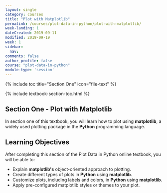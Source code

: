```yaml
---
layout: single
category: courses
title: "Plot with Matplotlib"
permalink: /courses/plot-data-in-python/plot-with-matplotlib/
week-landing: 1
dateCreated: 2019-09-11
modified: 2019-09-19
week: 1
sidebar:
  nav:
comments: false
author_profile: false
course: "plot-data-in-python"
module-type: 'session'
---
```

{% include toc title="Section One" icon="file-text" %}

{% include textbook-section-toc.html %}

<div class="notice--info" markdown="1">

## <i class="fa fa-ship" aria-hidden="true"></i> Section One - Plot with Matplotlib

In section one of this textbook, you will learn how to plot using **matplotlib**, a widely used plotting package in the **Python** programming language.


## <i class="fa fa-graduation-cap" aria-hidden="true"></i> Learning Objectives

After completing this section of the Plot Data in Python online textbook, you will be able to:

* Explain **matplotlib's** object-oriented approach to plotting. 
* Create different types of plots in **Python** using **matplotlib**.
* Customize plots, including labels and colors, in **Python** using **matplotlib**.
* Apply pre-configured matplotlib styles or themes to your plot.

</div>


